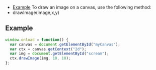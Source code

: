 - [Example](#example)
To draw an image on a canvas, use the following method:
- drawImage(image,x,y)

## Example
```js
window.onload = function() {
  var canvas = document.getElementById("myCanvas");
  var ctx = canvas.getContext("2d");
  var img = document.getElementById("scream");
  ctx.drawImage(img, 10, 10);
};
```
